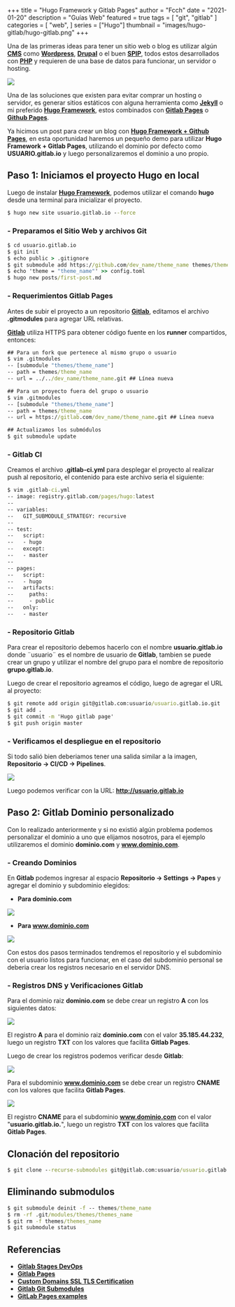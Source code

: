 +++
title = "Hugo Framework y Gitlab Pages"
author = "Fcch"
date = "2021-01-20"
description = "Guías Web"
featured = true
tags = [
    "git",
    "gitlab"
]
categories = [
    "web",
]
series = ["Hugo"]
thumbnail = "images/hugo-gitlab/hugo-gitlab.png"
+++

Una de las primeras ideas para tener un sitio web o blog es utilizar algún [**CMS**](https://es.wikipedia.org/wiki/Sistema_de_gesti%C3%B3n_de_contenidos) como [**Wordpress**](https://es.wordpress.org/), [**Drupal**](https://www.drupal.org/) o el buen [**SPIP**](https://www.spip.net/es_rubrique23.html), todos estos desarrollados con [**PHP**](https://www.php.net) y requieren de una base de datos para funcionar, un servidor o hosting.

<!--more-->

![](/images/hugo-gitlab/hugo-gitlab.png)

Una de las soluciones que existen para evitar comprar un hosting o servidor, es generar sitios estáticos con alguna herramienta como [**Jekyll**](https://jekyllrb.com/) o mi preferido [**Hugo Framework**](https://gohugo.io/), estos combinados con [**Gitlab Pages**](https://about.gitlab.com/stages-devops-lifecycle/pages/) o [**Github Pages**](https://pages.github.com/).

Ya hicimos un post para crear un blog con [**Hugo Framework + Github Pages**](https://blog.fcch.xyz/posts/2020/01/blog-con-hugo-framework-y-github-pages/), en esta oportunidad haremos un pequeño demo para utilizar **Hugo Framework + Gitlab Pages**, utilizando el dominio por defecto como **USUARIO.gitlab.io** y luego personalizaremos el dominio a uno propio.

## Paso 1: Iniciamos el proyecto Hugo en local

Luego de instalar [**Hugo Framework**](https://github.com/gohugoio/hugo/releases), podemos utilizar el comando **hugo** desde una terminal para inicializar el proyecto.

```cmd
$ hugo new site usuario.gitlab.io --force
```

### - Preparamos el Sitio Web y archivos Git

```cmd
$ cd usuario.gitlab.io
$ git init
$ echo public > .gitignore
$ git submodule add https://github.com/dev_name/theme_name themes/theme_name
$ echo 'theme = "theme_name"' >> config.toml
$ hugo new posts/first-post.md
```

### - Requerimientos Gitlab Pages

Antes de subir el proyecto a un repositorio [**Gitlab**](https://gitlab.com), editamos el archivo **.gitmodules** para agregar URL relativas.

[**Gitlab**](https://gitlab.com) utiliza HTTPS para obtener código fuente en los **runner** compartidos, entonces:

```cmd
## Para un fork que pertenece al mismo grupo o usuario
$ vim .gitmodules
-- [submodule "themes/theme_name"]
-- path = themes/theme_name
-- url = ../../dev_name/theme_name.git ## Línea nueva

## Para un proyecto fuera del grupo o usuario
$ vim .gitmodules
-- [submodule "themes/theme_name"]
-- path = themes/theme_name
-- url = https://gitlab.com/dev_name/theme_name.git ## Línea nueva

## Actualizamos los submódulos
$ git submodule update
```

### - Gitlab CI

Creamos el archivo **.gitlab-ci.yml** para desplegar el proyecto al realizar push al repositorio, el contenido para este archivo seria el siguiente:

```cmd
$ vim .gitlab-ci.yml
-- image: registry.gitlab.com/pages/hugo:latest
-- 
-- variables:
--   GIT_SUBMODULE_STRATEGY: recursive
-- 
-- test:
--   script:
--   - hugo
--   except:
--   - master
-- 
-- pages:
--   script:
--   - hugo
--   artifacts:
--     paths:
--     - public
--   only:
--   - master
```

### - Repositorio Gitlab

Para crear el repositorio debemos hacerlo con el nombre **usuario.gitlab.io** donde ¨usuario¨ es el nombre de usuario de **Gitlab**, tambien se puede crear un grupo y utilizar el nombre del grupo para el nombre de repositorio **grupo.gitlab.io**.

Luego de crear el repositorio agreamos el código, luego de agregar el URL al proyecto:

```cmd
$ git remote add origin git@gitlab.com:usuario/usuario.gitlab.io.git
$ git add .
$ git commit -m 'Hugo gitlab page'
$ git push origin master
```

### - Verificamos el despliegue en el repositorio

Si todo salió bien deberiamos tener una salida similar a la imagen, **Repositorio -> CI/CD -> Pipelines**.

![](/images/hugo-gitlab/gitlab-ci-deploy.png)

Luego podemos verificar con la URL: **http://usuario.gitlab.io**

## Paso 2: Gitlab Dominio personalizado

Con lo realizado anteriormente y si no existió algún problema podemos personalizar el dominio a uno que elijamos nosotros, para el ejemplo utilizaremos el dominio **dominio.com** y **www.dominio.com**.

### - Creando Dominios

En **Gitlab** podemos ingresar al espacio **Repositorio -> Settings -> Papes** y agregar el dominio y subdominio elegidos:

- **Para dominio.com**

![](/images/hugo-gitlab/gitlab-domain-add.png)

- **Para www.dominio.com**

![](/images/hugo-gitlab/gitlab-domain-add-www.png)

Con estos dos pasos terminados tendremos el repositorio y el subdominio con el usuario listos para funcionar, en el caso del subdominio personal se deberia crear los registros necesario en el servidor DNS.

### - Registros DNS y Verificaciones Gitlab

Para el dominio raiz **dominio.com** se debe crear un registro **A** con los siguientes datos:

![](/images/hugo-gitlab/gitlab-dns-record-root.png)

El registro **A** para el dominio raiz **dominio.com** con el valor **35.185.44.232**, luego un registro **TXT** con los valores que facilita **Gitlab Pages**.

Luego de crear los registros podemos verificar desde **Gitlab**:

![](/images/hugo-gitlab/gitlab-domain.png)

Para el subdominio **www.dominio.com** se debe crear un registro **CNAME** con los valores que facilita **Gitlab Pages**.

![](/images/hugo-gitlab/gitlab-subdominio-cname.png)

El registro **CNAME** para el subdominio **www.dominio.com** con el valor "**usuario.gitlab.io.**", luego un registro **TXT** con los valores que facilita **Gitlab Pages**.

## Clonación del repositorio

```cmd
$ git clone --recurse-submodules git@gitlab.com:usuario/usuario.gitlab.io.git
```

## Eliminando submodulos

```cmd
$ git submodule deinit -f -- themes/theme_name
$ rm -rf .git/modules/themes/themes_name
$ git rm -f themes/themes_name
$ git submodule status
```

## Referencias

- [**Gitlab Stages DevOps**](https://about.gitlab.com/stages-devops-lifecycle/pages/)
- [**Gitlab Pages**](https://docs.gitlab.com/ee/user/project/pages/)
- [**Custom Domains SSL TLS Certification**](https://docs.gitlab.com/ee/user/project/pages/custom_domains_ssl_tls_certification/index.html)
- [**Gitlab Git Submodules**](https://docs.gitlab.com/ee/ci/git_submodules.html)
- [**GitLab Pages examples**](https://gitlab.com/pages)